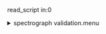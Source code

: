 read_script in:0<details><summary>spectrograph validation.menu</summary><blockquote><pre>read_script in:0<details><summary>spectragraph_validation.cbk</summary><blockquote><pre>read_script in:0<details><summary>1079_13wave_1beam_16sums_1rep_BOTH.rcp</summary><blockquote><pre>data	rcam	both	1079.14	   16
data	rcam	both	1079.25	   16
data	rcam	both	1079.36	   16
data	rcam	both	1079.47	   16
data	rcam	both	1079.58	   16
data	rcam	both	1079.69	   16
data	rcam	both	1079.80	   16
data	rcam	both	1079.91	   16
data	rcam	both	1080.02	   16
data	rcam	both	1080.13	   16
data	rcam	both	1080.24	   16
data	rcam	both	1080.35	   16
data	rcam	both	1080.46	   16
The above script included:70460 seconds of data collection</pre></blockquote></details>read_script out 70460 70460The above script included:70460 seconds of data collection</pre></blockquote></details>read_script out 70460 70460The above script included:70460 seconds of data collection</pre></blockquote></details>